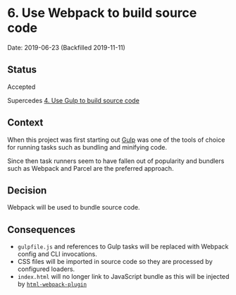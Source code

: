 # 6. Use Webpack to build source code

Date: 2019-06-23 (Backfilled 2019-11-11)

## Status

Accepted

Supercedes [4. Use Gulp to build source code](0004-use-gulp-to-build-source-code.md)

## Context

When this project was first starting out [Gulp](https://gulpjs.com/) was one of the tools of choice for running tasks such as bundling and minifying code.

Since then task runners seem to have fallen out of popularity and bundlers such as Webpack and Parcel are the preferred approach.

## Decision

Webpack will be used to bundle source code.

## Consequences

- `gulpfile.js` and references to Gulp tasks will be replaced with Webpack config and CLI invocations.
- CSS files will be imported in source code so they are processed by configured loaders.
- `index.html` will no longer link to JavaScript bundle as this will be injected by [`html-webpack-plugin`](https://webpack.js.org/plugins/html-webpack-plugin/)
